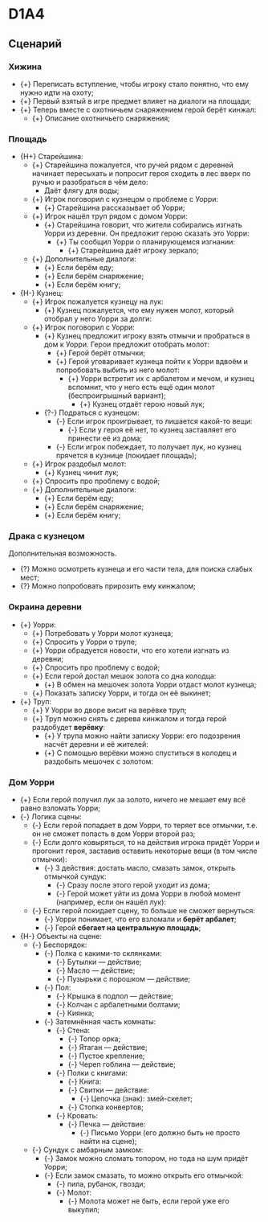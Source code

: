 # D1A4
## Сценарий
### Хижина

  * {+} Переписать вступление, чтобы игроку стало понятно, что ему нужно идти на охоту;
  * {+} Первый взятый в игре предмет влияет на диалоги на площади;
  * {+} Теперь вместе с охотничьем снаряжением герой берёт кинжал:
     * {+} Описание охотничьего снаряжения;

### Площадь

   * {H+} Cтарейшина:
      * {+} Старейшина пожалуется, что ручей рядом с деревней начинает пересыхать и попросит героя сходить в лес вверх по ручью и разобраться в чём дело:
          * Даёт флягу для воды;
      * {+} Игрок поговорил с кузнецом о проблеме с Уорри:
         * {+} Старейшина рассказывает об Уорри;
      * {+} Игрок нашёл труп рядом с домом Уорри:
         * {+} Старейшина говорит, что жители собирались изгнать Уорри из деревни. Он предложит герою сказать это Уорри:
            * {+} Ты сообщил Уорри о планирующемся изгнании:
               * {+} Старейшина даёт игроку зеркало;
      * {+} Дополнительные диалоги:
         * {+} Если берём еду;
         * {+} Если берём снаряжение;
         * {+} Если берём книгу;
   * {H-} Кузнец:
      * {+} Игрок пожалуется кузнецу на лук:
         * {+} Кузнец пожалуется, что ему нужен молот, который отобрал у него Уорри за долги:
      * {+} Игрок поговорил с Уорри:
         * {+} Кузнец предложит игроку взять отмычи и пробраться в дом к Уорри. Герои предложит отобрать молот:
            * {+} Герой берёт отмычки;
            * {+} Герой уговаривает кузнеца пойти к Уорри вдвоём и попробовать выбить из него молот:
               * {+} Уорри встретит их с арбалетом и мечом, и кузнец вспомнит, что у него есть ещё один молот (беспроигрышный вариант);
                  * {+} Кузнец отдаёт герою новый лук;
         * {?-} Подраться с кузнецом:
            * {-} Если игрок проигрывает, то лишается какой-то вещи:
               * {-} Если у героя её нет, то кузнец заставляет его принести её из дома;
            * {-} Если игрок побеждает, то получает лук, но кузнец прячется в кузнице (покидает площадь);
      * {+} Игрок раздобыл молот:
         * {+} Кузнец чинит лук;
      * {+} Спросить про проблему с водой;
      * {+} Дополнительные диалоги:
         * {+} Если берём еду;
         * {+} Если берём снаряжение;
         * {+} Если берём книгу;

### Драка с кузнецом
Дополнительная возможность.

   * {?} Можно осмотреть кузнеца и его части тела, для поиска слабых мест;
   * {?} Можно попробовать прирозить ему кинжалом;

### Окраина деревни

   * {+} Уорри:
      * {+} Потребовать у Уорри молот кузнеца;
      * {+} Спросить у Уорри о трупе;
      * {+} Уорри обрадуется новости, что его хотели изгнать из деревни;
      * {+} Спросить про проблему с водой;
      * {+} Если герой достал мешок золота со дна колодца:
         * {+} В обмен на мешочек золота Уорри отдаст молот кузнеца;
      * {+} Показать записку Уорри, и тогда он её выкинет;
   * {+} Труп:
      * {+} У Уорри во дворе висит на верёвке труп;
      * {+} Труп можно снять с дерева кинжалом и тогда герой раздобудет **верёвку**:
         * {+} У трупа можно найти записку Уорри: его подозрения насчёт деревни и её жителей:
         * {+} С помощью верёвки можно спуститься в колодец и раздобыть мешочек с золотом:

### Дом Уорри

   * {+} Если герой получил лук за золото, ничего не мешает ему всё равно взломать Уорри;
   * {-} Логика сцены:
      * {-} Если герой попадает в дом Уорри, то теряет все отмычки, т.е. он не сможет попасть в дом Уорри второй раз;
      * {-} Если долго ковыряться, то на действия игрока придёт Уорри и прогонит героя, заставив оставить некоторые вещи (в том числе отмычки):
         * {-} 3 действия: достать масло, смазать замок, открыть отмычкой сундук:
            * {-} Сразу после этого герой уходит из дома;
            * {-} Герой может уйти из дома Уорри в любой момент (например, если он нашёл лук):
      * {-} Если герой покидает сцену, то больше не сможет вернуться:
         * {-} Уорри понимает, что его взломали и **берёт арбалет**;
         * {-} Герой **сбегает на центральную площадь**;
   * {H-} Объекты на сцене:
      * {-} Беспорядок:
         * {-} Полка с какими-то склянками:
            * {-} Бутылки &mdash; действие;
            * {-} Масло &mdash; действие;
            * {-} Пузырьки с порошком &mdash; действие;
         * {-} Пол:
            * {-} Крышка в подпол &mdash; действие;
            * {-} Колчан с арбалетными болтами;
            * {-} Киянка;
         * {-} Затемнённая часть комнаты:
            * {-} Стена:
               * {-} Топор орка;
               * {-} Ятаган &mdash; действие;
               * {-} Пустое крепление;
               * {-} Череп гоблина &mdash; действие;
            * {-} Полки с книгами:
               * {-} Книга:
               * {-} Свитки &mdash; действие:
                  * {-} Цепочка (знак): змей-скелет;
               * {-} Стопка конвертов;
            * {-} Кровать:
               * {-} Печка &mdash; действие:
                  * {-} Письмо Уорри (его должно быть не просто найти на сцене);
      * {-} Сундук с амбарным замком:
         * {-} Замок можно сломать топором, но тода на шум придёт Уорри;
         * {-} Если замок смазать, то можно открыть его отмычкой:
            * {-} пила, рубанок, гвозди;
            * {-} Молот:
               * {-} Молота может не быть, если герой уже его выкупил;
